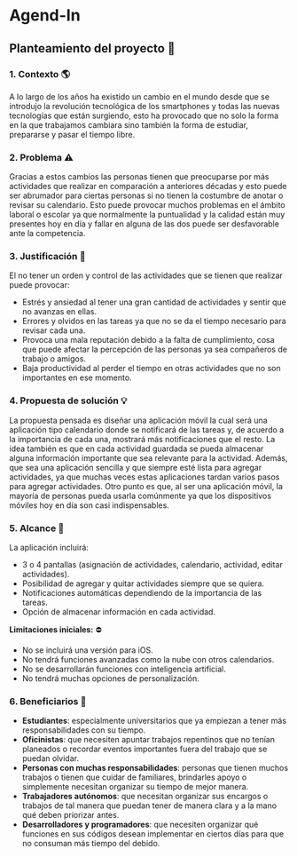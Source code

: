 # Agend-In
## Planteamiento del proyecto 📕

### 1. Contexto  🌎
A lo largo de los años ha existido un cambio en el mundo desde que se introdujo la revolución tecnológica de los smartphones y todas las nuevas tecnologías que están surgiendo, esto ha provocado que no solo la forma en la que trabajamos cambiara sino también la forma de estudiar, prepararse y pasar el tiempo libre.

### 2. Problema  ⚠️
Gracias a estos cambios las personas tienen que preocuparse por más actividades que realizar en comparación a anteriores décadas y esto puede ser abrumador para ciertas personas si no tienen la costumbre de anotar o revisar su calendario. Esto puede provocar muchos problemas en el ámbito laboral o escolar ya que normalmente la puntualidad y la calidad están muy presentes hoy en día y fallar en alguna de las dos puede ser desfavorable ante la competencia.

### 3. Justificación  🎯
El no tener un orden y control de las actividades que se tienen que realizar puede provocar:  
- Estrés y ansiedad al tener una gran cantidad de actividades y sentir que no avanzas en ellas.  
- Errores y olvidos en las tareas ya que no se da el tiempo necesario para revisar cada una.  
- Provoca una mala reputación debido a la falta de cumplimiento, cosa que puede afectar la percepción de las personas ya sea compañeros de trabajo o amigos.  
- Baja productividad al perder el tiempo en otras actividades que no son importantes en ese momento.  

### 4. Propuesta de solución  💡
La propuesta pensada es diseñar una aplicación móvil la cual será una aplicación tipo calendario donde se notificará de las tareas y, de acuerdo a la importancia de cada una, mostrará más notificaciones que el resto. La idea también es que en cada actividad guardada se pueda almacenar alguna información importante que sea relevante para la actividad. Además, que sea una aplicación sencilla y que siempre esté lista para agregar actividades, ya que muchas veces estas aplicaciones tardan varios pasos para agregar actividades. Otro punto es que, al ser una aplicación móvil, la mayoría de personas pueda usarla comúnmente ya que los dispositivos móviles hoy en día son casi indispensables.

### 5. Alcance  📱
La aplicación incluirá:  
- 3 o 4 pantallas (asignación de actividades, calendario, actividad, editar actividades).  
- Posibilidad de agregar y quitar actividades siempre que se quiera.  
- Notificaciones automáticas dependiendo de la importancia de las tareas.  
- Opción de almacenar información en cada actividad.  

**Limitaciones iniciales:**  ⛔
- No se incluirá una versión para iOS.  
- No tendrá funciones avanzadas como la nube con otros calendarios.  
- No se desarrollarán funciones con inteligencia artificial.  
- No tendrá muchas opciones de personalización.  

### 6. Beneficiarios  👥
- **Estudiantes**: especialmente universitarios que ya empiezan a tener más responsabilidades con su tiempo.  
- **Oficinistas**: que necesiten apuntar trabajos repentinos que no tenían planeados o recordar eventos importantes fuera del trabajo que se puedan olvidar.  
- **Personas con muchas responsabilidades**: personas que tienen muchos trabajos o tienen que cuidar de familiares, brindarles apoyo o simplemente necesitan organizar su tiempo de mejor manera.  
- **Trabajadores autónomos**: que necesitan organizar sus encargos o trabajos de tal manera que puedan tener de manera clara y a la mano qué deben priorizar antes.  
- **Desarrolladores y programadores**: que necesiten organizar qué funciones en sus códigos desean implementar en ciertos días para que no consuman más tiempo del debido.  
